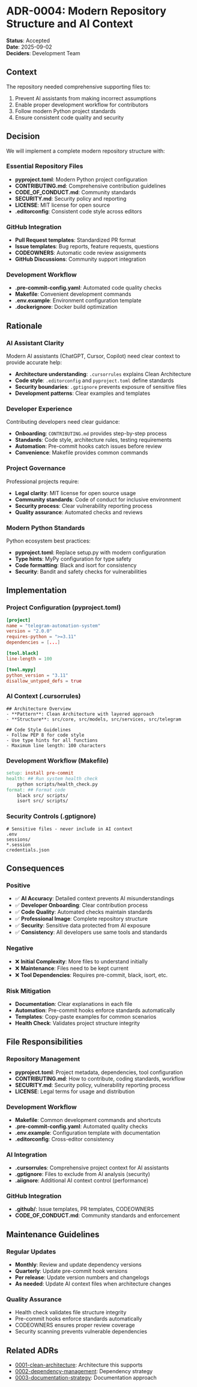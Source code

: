 # ADR-0004: Modern Repository Structure and AI Context

**Status**: Accepted  
**Date**: 2025-09-02  
**Deciders**: Development Team

## Context

The repository needed comprehensive supporting files to:
1. Prevent AI assistants from making incorrect assumptions
2. Enable proper development workflow for contributors
3. Follow modern Python project standards
4. Ensure consistent code quality and security

## Decision

We will implement a complete modern repository structure with:

### Essential Repository Files
- **pyproject.toml**: Modern Python project configuration
- **CONTRIBUTING.md**: Comprehensive contribution guidelines
- **CODE_OF_CONDUCT.md**: Community standards
- **SECURITY.md**: Security policy and reporting
- **LICENSE**: MIT license for open source
- **.editorconfig**: Consistent code style across editors

### GitHub Integration
- **Pull Request templates**: Standardized PR format
- **Issue templates**: Bug reports, feature requests, questions
- **CODEOWNERS**: Automatic code review assignments
- **GitHub Discussions**: Community support integration

### Development Workflow
- **.pre-commit-config.yaml**: Automated code quality checks
- **Makefile**: Convenient development commands
- **.env.example**: Environment configuration template
- **.dockerignore**: Docker build optimization

## Rationale

### AI Assistant Clarity
Modern AI assistants (ChatGPT, Cursor, Copilot) need clear context to provide accurate help:
- **Architecture understanding**: `.cursorrules` explains Clean Architecture
- **Code style**: `.editorconfig` and `pyproject.toml` define standards
- **Security boundaries**: `.gptignore` prevents exposure of sensitive files
- **Development patterns**: Clear examples and templates

### Developer Experience
Contributing developers need clear guidance:
- **Onboarding**: `CONTRIBUTING.md` provides step-by-step process
- **Standards**: Code style, architecture rules, testing requirements
- **Automation**: Pre-commit hooks catch issues before review
- **Convenience**: Makefile provides common commands

### Project Governance
Professional projects require:
- **Legal clarity**: MIT license for open source usage
- **Community standards**: Code of conduct for inclusive environment
- **Security process**: Clear vulnerability reporting process
- **Quality assurance**: Automated checks and reviews

### Modern Python Standards
Python ecosystem best practices:
- **pyproject.toml**: Replace setup.py with modern configuration
- **Type hints**: MyPy configuration for type safety
- **Code formatting**: Black and isort for consistency
- **Security**: Bandit and safety checks for vulnerabilities

## Implementation

### Project Configuration (pyproject.toml)
```toml
[project]
name = "telegram-automation-system"
version = "2.0.0"
requires-python = ">=3.11"
dependencies = [...]

[tool.black]
line-length = 100

[tool.mypy]
python_version = "3.11"
disallow_untyped_defs = true
```

### AI Context (.cursorrules)
```
## Architecture Overview
- **Pattern**: Clean Architecture with layered approach
- **Structure**: src/core, src/models, src/services, src/telegram

## Code Style Guidelines
- Follow PEP 8 for code style
- Use type hints for all functions
- Maximum line length: 100 characters
```

### Development Workflow (Makefile)
```makefile
setup: install pre-commit
health: ## Run system health check
	python scripts/health_check.py
format: ## Format code
	black src/ scripts/
	isort src/ scripts/
```

### Security Controls (.gptignore)
```
# Sensitive files - never include in AI context
.env
sessions/
*.session
credentials.json
```

## Consequences

### Positive
- ✅ **AI Accuracy**: Detailed context prevents AI misunderstandings
- ✅ **Developer Onboarding**: Clear contribution process
- ✅ **Code Quality**: Automated checks maintain standards
- ✅ **Professional Image**: Complete repository structure
- ✅ **Security**: Sensitive data protected from AI exposure
- ✅ **Consistency**: All developers use same tools and standards

### Negative
- ❌ **Initial Complexity**: More files to understand initially
- ❌ **Maintenance**: Files need to be kept current
- ❌ **Tool Dependencies**: Requires pre-commit, black, isort, etc.

### Risk Mitigation
- **Documentation**: Clear explanations in each file
- **Automation**: Pre-commit hooks enforce standards automatically
- **Templates**: Copy-paste examples for common scenarios
- **Health Check**: Validates project structure integrity

## File Responsibilities

### Repository Management
- **pyproject.toml**: Project metadata, dependencies, tool configuration
- **CONTRIBUTING.md**: How to contribute, coding standards, workflow
- **SECURITY.md**: Security policy, vulnerability reporting process
- **LICENSE**: Legal terms for usage and distribution

### Development Workflow  
- **Makefile**: Common development commands and shortcuts
- **.pre-commit-config.yaml**: Automated quality checks
- **.env.example**: Configuration template with documentation
- **.editorconfig**: Cross-editor consistency

### AI Integration
- **.cursorrules**: Comprehensive project context for AI assistants
- **.gptignore**: Files to exclude from AI analysis (security)
- **.aiignore**: Additional AI context control (performance)

### GitHub Integration
- **.github/**: Issue templates, PR templates, CODEOWNERS
- **CODE_OF_CONDUCT.md**: Community standards and enforcement

## Maintenance Guidelines

### Regular Updates
- **Monthly**: Review and update dependency versions
- **Quarterly**: Update pre-commit hook versions
- **Per release**: Update version numbers and changelogs
- **As needed**: Update AI context files when architecture changes

### Quality Assurance
- Health check validates file structure integrity
- Pre-commit hooks enforce standards automatically
- CODEOWNERS ensures proper review coverage
- Security scanning prevents vulnerable dependencies

## Related ADRs
- [0001-clean-architecture](0001-clean-architecture.md): Architecture this supports
- [0002-dependency-management](0002-dependency-management.md): Dependency strategy
- [0003-documentation-strategy](0003-documentation-strategy.md): Documentation approach